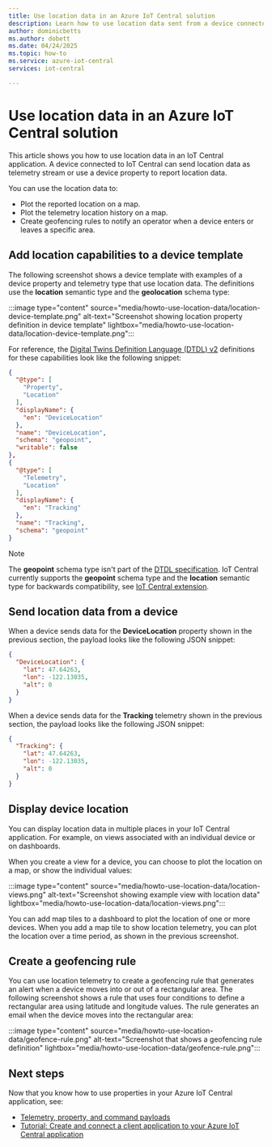 ```yaml
---
title: Use location data in an Azure IoT Central solution
description: Learn how to use location data sent from a device connected to your IoT Central application. Plot location data on a map or create geofencing rules.
author: dominicbetts
ms.author: dobett
ms.date: 04/24/2025
ms.topic: how-to
ms.service: azure-iot-central
services: iot-central

---
```


# Use location data in an Azure IoT Central solution

This article shows you how to use location data in an IoT Central application. A device connected to IoT Central can send location data as telemetry stream or use a device property to report location data.

You can use the location data to:

* Plot the reported location on a map.
* Plot the telemetry location history on a map.
* Create geofencing rules to notify an operator when a device enters or leaves a specific area.

## Add location capabilities to a device template

The following screenshot shows a device template with examples of a device property and telemetry type that use location data. The definitions use the **location** semantic type and the **geolocation** schema type:

:::image type="content" source="media/howto-use-location-data/location-device-template.png" alt-text="Screenshot showing location property definition in device template" lightbox="media/howto-use-location-data/location-device-template.png":::

For reference, the [Digital Twins Definition Language (DTDL) v2](https://github.com/Azure/opendigitaltwins-dtdl/blob/master/DTDL/v2/DTDL.v2.md) definitions for these capabilities look like the following snippet:

```json
{
  "@type": [
    "Property",
    "Location"
  ],
  "displayName": {
    "en": "DeviceLocation"
  },
  "name": "DeviceLocation",
  "schema": "geopoint",
  "writable": false
},
{
  "@type": [
    "Telemetry",
    "Location"
  ],
  "displayName": {
    "en": "Tracking"
  },
  "name": "Tracking",
  "schema": "geopoint"
}
```

> [!NOTE]
> The **geopoint** schema type isn't part of the [DTDL specification](https://github.com/Azure/opendigitaltwins-dtdl/blob/master/DTDL/v2/DTDL.v2.md). IoT Central currently supports the **geopoint** schema type and the **location** semantic type for backwards compatibility, see [IoT Central extension](https://github.com/Azure/opendigitaltwins-dtdl/blob/master/DTDL/v2/DTDL.iotcentral.v2.md).

## Send location data from a device

When a device sends data for the **DeviceLocation** property shown in the previous section, the payload looks like the following JSON snippet:

```json
{
  "DeviceLocation": {
    "lat": 47.64263,
    "lon": -122.13035,
    "alt": 0
  }
}
```

When a device sends data for the **Tracking** telemetry shown in the previous section, the payload looks like the following JSON snippet:

```json
{
  "Tracking": {
    "lat": 47.64263,
    "lon": -122.13035,
    "alt": 0
  }
}
```

## Display device location

You can display location data in multiple places in your IoT Central application. For example, on views associated with an individual device or on dashboards.

When you create a view for a device, you can choose to plot the location on a map, or show the individual values:

:::image type="content" source="media/howto-use-location-data/location-views.png" alt-text="Screenshot showing example view with location data" lightbox="media/howto-use-location-data/location-views.png":::

You can add map tiles to a dashboard to plot the location of one or more devices. When you add a map tile to show location telemetry, you can plot the location over a time period, as shown in the previous screenshot.

## Create a geofencing rule

You can use location telemetry to create a geofencing rule that generates an alert when a device moves into or out of a rectangular area. The following screenshot shows a rule that uses four conditions to define a rectangular area using latitude and longitude values. The rule generates an email when the device moves into the rectangular area:

:::image type="content" source="media/howto-use-location-data/geofence-rule.png" alt-text="Screenshot that shows a geofencing rule definition"  lightbox="media/howto-use-location-data/geofence-rule.png":::

## Next steps

Now that you know how to use properties in your Azure IoT Central application, see:

* [Telemetry, property, and command payloads](../../iot/concepts-message-payloads.md)
* [Tutorial: Create and connect a client application to your Azure IoT Central application](tutorial-connect-device.md)
